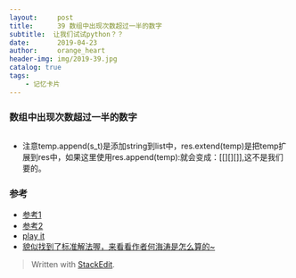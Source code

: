 ```yaml
---
layout:     post
title:      39 数组中出现次数超过一半的数字
subtitle:  让我们试试python？？
date:       2019-04-23
author:     orange_heart
header-img: img/2019-39.jpg
catalog: true
tags:
    - 记忆卡片
---
```


### 数组中出现次数超过一半的数字




```objk

```

 - 注意temp.append(s_t)是添加string到list中，res.extend(temp)是把temp扩展到res中，如果这里使用res.append(temp):就会变成：$[   []     []    []      ]$,这不是我们要的。

### 参考

- [参考1](https://github.com/zhedahht/CodingInterviewChinese2)
- [参考2](https://github.com/gatieme/CodingInterviews)
- [play it](https://www.nowcoder.com/questionTerminal/837f4d04f5cb4f26a8215b2b95cc76a5?commentTags=Python)
- [貌似找到了标准解法喔，来看看作者何海涛是怎么算的~](http://zhedahht.blog.163.com/blog/static/2541117420114172812217/)

> Written with [StackEdit](https://stackedit.io/).

<head>
    <script src="https://cdn.mathjax.org/mathjax/latest/MathJax.js?config=TeX-AMS-MML_HTMLorMML" type="text/javascript"></script>
    <script type="text/x-mathjax-config">
        MathJax.Hub.Config({
            tex2jax: {
            skipTags: ['script', 'noscript', 'style', 'textarea', 'pre'],
            inlineMath: [['$','$']]
            }
        });
    </script>
</head>
<!--stackedit_data:
eyJoaXN0b3J5IjpbMTI4NjI5NDg2N119
-->